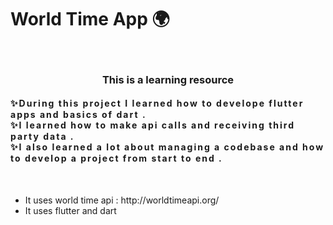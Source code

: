 # World Time App 🌍
<br>
<h3 align="center">This is a learning resource</h3>
<h4 style = "letter-spacing : 2px;">✨During this project I learned how to develope flutter apps and basics of dart . <br>✨I learned how to make api calls and receiving third party data . <br>✨I also learned a lot about managing a codebase and how to develop a project from start to end .</h4>
<br>
<ul>
  <li>It uses world time api : http://worldtimeapi.org/</li>
  <li>It uses flutter and dart</li>
</ul>
